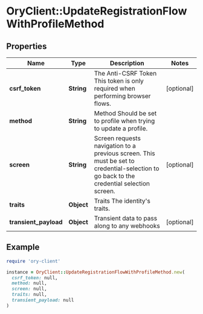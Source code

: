 # OryClient::UpdateRegistrationFlowWithProfileMethod

## Properties

| Name | Type | Description | Notes |
| ---- | ---- | ----------- | ----- |
| **csrf_token** | **String** | The Anti-CSRF Token  This token is only required when performing browser flows. | [optional] |
| **method** | **String** | Method  Should be set to profile when trying to update a profile. |  |
| **screen** | **String** | Screen requests navigation to a previous screen.  This must be set to credential-selection to go back to the credential selection screen. | [optional] |
| **traits** | **Object** | Traits  The identity&#39;s traits. |  |
| **transient_payload** | **Object** | Transient data to pass along to any webhooks | [optional] |

## Example

```ruby
require 'ory-client'

instance = OryClient::UpdateRegistrationFlowWithProfileMethod.new(
  csrf_token: null,
  method: null,
  screen: null,
  traits: null,
  transient_payload: null
)
```

